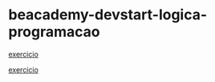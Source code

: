 # beacademy-devstart-logica-programacao


[exercicio](https://github.com/EstefanyS2/beacademy-devstart-logica-programacao/blob/master/algoritmo/exercicio01.ALG)

[exercicio](https://github.com/EstefanyS2/beacademy-devstart-logica-programacao/blob/master/algoritmo/exercicio02.ALG)
